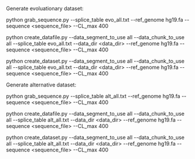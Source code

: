 Generate evoluationary dataset:

python grab_sequence.py --splice_table evo_all.txt --ref_genome hg19.fa --sequence <sequence_file> --CL_max 400

python create_datafile.py --data_segment_to_use all --data_chunk_to_use all --splice_table evo_all.txt --data_dir <data_dir> --ref_genome hg19.fa --sequence <sequence_file> --CL_max 400

python create_dataset.py --data_segment_to_use all --data_chunk_to_use all --splice_table evo_all.txt --data_dir <data_dir> --ref_genome hg19.fa --sequence <sequence_file> --CL_max 400

Generate alternative dataset:

python grab_sequence.py --splice_table alt_all.txt --ref_genome hg19.fa --sequence <sequence_file> --CL_max 400

python create_datafile.py --data_segment_to_use all --data_chunk_to_use all --splice_table alt_all.txt --data_dir <data_dir> --ref_genome hg19.fa --sequence <sequence_file> --CL_max 400

python create_dataset.py --data_segment_to_use all --data_chunk_to_use all --splice_table alt_all.txt --data_dir <data_dir> --ref_genome hg19.fa --sequence <sequence_file> --CL_max 400